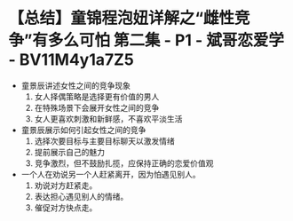 # 【总结】童锦程泡妞详解之“雌性竞争”有多么可怕 第二集 - P1 - 斌哥恋爱学 - BV11M4y1a7Z5

-   童景辰讲述女性之间的竞争现象
    1.  女人择偶策略是选择更有价值的男人
    2.  在特殊场景下会展开女性之间的竞争
    3.  女人更喜欢刺激和新鲜感，不喜欢平淡生活
-   童景辰展示如何引起女性之间的竞争
    1.  选择次要目标与主要目标聊天以激发情绪
    2.  提前展示自己的魅力
    3.  竞争激烈，但不鼓励扎揽，应保持正确的恋爱价值观
-   一个人在劝说另一个人赶紧离开，因为怕遇见别人。
    1.  劝说对方赶紧走。
    2.  表达担心遇见别人的情绪。
    3.  催促对方快点走。